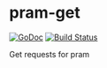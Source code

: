 # pram-get
[![GoDoc](http://img.shields.io/badge/go-documentation-brightgreen.svg?style=flat-square)](https://godoc.org/github.com/techjanitor/pram-get)
[![Build Status](https://travis-ci.org/techjanitor/pram-get.svg)](https://travis-ci.org/techjanitor/pram-get)

Get requests for pram
